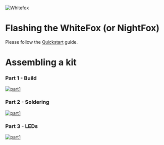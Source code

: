 ![Whitefox](https://cdn.shopify.com/s/files/1/1994/3097/products/WhiteFox_Product_Image_2048x2048.png?v=1517883254)

# Flashing the WhiteFox (or NightFox)

Please follow the [Quickstart](Quickstart.md) guide.

# Assembling a kit

### Part 1 - Build
[![part1](https://img.youtube.com/vi/YhfQRv8KLJU/0.jpg)](https://www.youtube.com/watch?v=YhfQRv8KLJU "WhiteFox Mechanical Keyboard Part 1 - Build Guide")

### Part 2 - Soldering
[![part1](https://img.youtube.com/vi/aaor4o9NWr0/0.jpg)](https://www.youtube.com/watch?v=aaor4o9NWr0 "WhiteFox Mechanical Keyboard Part 2 - Soldering Guide")

### Part 3 - LEDs
[![part1](https://img.youtube.com/vi/wwGSEr743Pw/0.jpg)](https://www.youtube.com/watch?v=wwGSEr743Pw "WhiteFox Mechanical Keyboard Part 3 - Optional LEDs")
